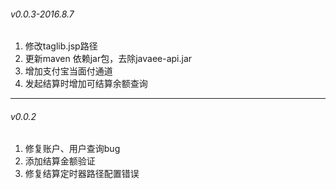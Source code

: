 ###### v0.0.3-2016.8.7
1. 修改taglib.jsp路径
2. 更新maven 依赖jar包，去除javaee-api.jar
3. 增加支付宝当面付通道
4. 发起结算时增加可结算余额查询

----------------------------------------------------------------------------------

###### v0.0.2
1. 修复账户、用户查询bug
2. 添加结算金额验证
3. 修复结算定时器路径配置错误
